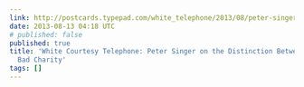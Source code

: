 ```yaml
---
link: http://postcards.typepad.com/white_telephone/2013/08/peter-singer-on-the-distinction-between-good-and-bad-charity.html
date: 2013-08-13 04:18 UTC
# published: false
published: true
title: 'White Courtesy Telephone: Peter Singer on the Distinction Between Good and
  Bad Charity'
tags: []
---
```



